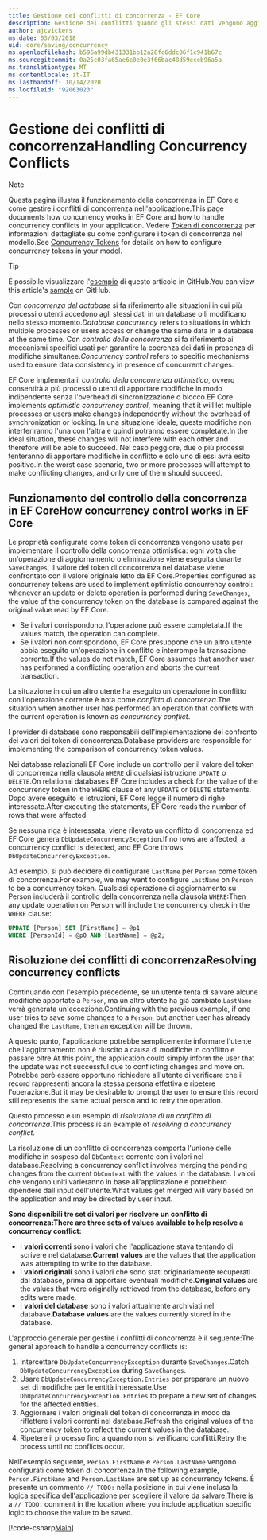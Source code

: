 ```yaml
---
title: Gestione dei conflitti di concorrenza - EF Core
description: Gestione dei conflitti quando gli stessi dati vengono aggiornati contemporaneamente a Entity Framework Core
author: ajcvickers
ms.date: 03/03/2018
uid: core/saving/concurrency
ms.openlocfilehash: b596a99db431331bb12a28fc6ddc06f1c941b67c
ms.sourcegitcommit: 0a25c03fa65ae6e0e0e3f66bac48d59eceb96a5a
ms.translationtype: MT
ms.contentlocale: it-IT
ms.lasthandoff: 10/14/2020
ms.locfileid: "92063023"
---
```

# <a name="handling-concurrency-conflicts"></a><span data-ttu-id="f3f84-103">Gestione dei conflitti di concorrenza</span><span class="sxs-lookup"><span data-stu-id="f3f84-103">Handling Concurrency Conflicts</span></span>

> [!NOTE]
> <span data-ttu-id="f3f84-104">Questa pagina illustra il funzionamento della concorrenza in EF Core e come gestire i conflitti di concorrenza nell'applicazione.</span><span class="sxs-lookup"><span data-stu-id="f3f84-104">This page documents how concurrency works in EF Core and how to handle concurrency conflicts in your application.</span></span> <span data-ttu-id="f3f84-105">Vedere [Token di concorrenza](xref:core/modeling/concurrency) per informazioni dettagliate su come configurare i token di concorrenza nel modello.</span><span class="sxs-lookup"><span data-stu-id="f3f84-105">See [Concurrency Tokens](xref:core/modeling/concurrency) for details on how to configure concurrency tokens in your model.</span></span>

> [!TIP]
> <span data-ttu-id="f3f84-106">È possibile visualizzare l'[esempio](https://github.com/dotnet/EntityFramework.Docs/tree/master/samples/core/Saving/Concurrency/) di questo articolo in GitHub.</span><span class="sxs-lookup"><span data-stu-id="f3f84-106">You can view this article's [sample](https://github.com/dotnet/EntityFramework.Docs/tree/master/samples/core/Saving/Concurrency/) on GitHub.</span></span>

<span data-ttu-id="f3f84-107">Con _concorrenza del database_ si fa riferimento alle situazioni in cui più processi o utenti accedono agli stessi dati in un database o li modificano nello stesso momento.</span><span class="sxs-lookup"><span data-stu-id="f3f84-107">_Database concurrency_ refers to situations in which multiple processes or users access or change the same data in a database at the same time.</span></span> <span data-ttu-id="f3f84-108">Con _controllo della concorrenza_ si fa riferimento ai meccanismi specifici usati per garantire la coerenza dei dati in presenza di modifiche simultanee.</span><span class="sxs-lookup"><span data-stu-id="f3f84-108">_Concurrency control_ refers to specific mechanisms used to ensure data consistency in presence of concurrent changes.</span></span>

<span data-ttu-id="f3f84-109">EF Core implementa il _controllo della concorrenza ottimistica_, ovvero consentirà a più processi o utenti di apportare modifiche in modo indipendente senza l'overhead di sincronizzazione o blocco.</span><span class="sxs-lookup"><span data-stu-id="f3f84-109">EF Core implements _optimistic concurrency control_, meaning that it will let multiple processes or users make changes independently without the overhead of synchronization or locking.</span></span> <span data-ttu-id="f3f84-110">In una situazione ideale, queste modifiche non interferiranno l'una con l'altra e quindi potranno essere completate.</span><span class="sxs-lookup"><span data-stu-id="f3f84-110">In the ideal situation, these changes will not interfere with each other and therefore will be able to succeed.</span></span> <span data-ttu-id="f3f84-111">Nel caso peggiore, due o più processi tenteranno di apportare modifiche in conflitto e solo uno di essi avrà esito positivo.</span><span class="sxs-lookup"><span data-stu-id="f3f84-111">In the worst case scenario, two or more processes will attempt to make conflicting changes, and only one of them should succeed.</span></span>

## <a name="how-concurrency-control-works-in-ef-core"></a><span data-ttu-id="f3f84-112">Funzionamento del controllo della concorrenza in EF Core</span><span class="sxs-lookup"><span data-stu-id="f3f84-112">How concurrency control works in EF Core</span></span>

<span data-ttu-id="f3f84-113">Le proprietà configurate come token di concorrenza vengono usate per implementare il controllo della concorrenza ottimistica: ogni volta che un'operazione di aggiornamento o eliminazione viene eseguita durante `SaveChanges`, il valore del token di concorrenza nel database viene confrontato con il valore originale letto da EF Core.</span><span class="sxs-lookup"><span data-stu-id="f3f84-113">Properties configured as concurrency tokens are used to implement optimistic concurrency control: whenever an update or delete operation is performed during `SaveChanges`, the value of the concurrency token on the database is compared against the original value read by EF Core.</span></span>

- <span data-ttu-id="f3f84-114">Se i valori corrispondono, l'operazione può essere completata.</span><span class="sxs-lookup"><span data-stu-id="f3f84-114">If the values match, the operation can complete.</span></span>
- <span data-ttu-id="f3f84-115">Se i valori non corrispondono, EF Core presuppone che un altro utente abbia eseguito un'operazione in conflitto e interrompe la transazione corrente.</span><span class="sxs-lookup"><span data-stu-id="f3f84-115">If the values do not match, EF Core assumes that another user has performed a conflicting operation and aborts the current transaction.</span></span>

<span data-ttu-id="f3f84-116">La situazione in cui un altro utente ha eseguito un'operazione in conflitto con l'operazione corrente è nota come _conflitto di concorrenza_.</span><span class="sxs-lookup"><span data-stu-id="f3f84-116">The situation when another user has performed an operation that conflicts with the current operation is known as _concurrency conflict_.</span></span>

<span data-ttu-id="f3f84-117">I provider di database sono responsabili dell'implementazione del confronto dei valori dei token di concorrenza.</span><span class="sxs-lookup"><span data-stu-id="f3f84-117">Database providers are responsible for implementing the comparison of concurrency token values.</span></span>

<span data-ttu-id="f3f84-118">Nei database relazionali EF Core include un controllo per il valore del token di concorrenza nella clausola `WHERE` di qualsiasi istruzione `UPDATE` o `DELETE`.</span><span class="sxs-lookup"><span data-stu-id="f3f84-118">On relational databases EF Core includes a check for the value of the concurrency token in the `WHERE` clause of any `UPDATE` or `DELETE` statements.</span></span> <span data-ttu-id="f3f84-119">Dopo avere eseguito le istruzioni, EF Core legge il numero di righe interessate.</span><span class="sxs-lookup"><span data-stu-id="f3f84-119">After executing the statements, EF Core reads the number of rows that were affected.</span></span>

<span data-ttu-id="f3f84-120">Se nessuna riga è interessata, viene rilevato un conflitto di concorrenza ed EF Core genera `DbUpdateConcurrencyException`.</span><span class="sxs-lookup"><span data-stu-id="f3f84-120">If no rows are affected, a concurrency conflict is detected, and EF Core throws `DbUpdateConcurrencyException`.</span></span>

<span data-ttu-id="f3f84-121">Ad esempio, si può decidere di configurare `LastName` per `Person` come token di concorrenza.</span><span class="sxs-lookup"><span data-stu-id="f3f84-121">For example, we may want to configure `LastName` on `Person` to be a concurrency token.</span></span> <span data-ttu-id="f3f84-122">Qualsiasi operazione di aggiornamento su Person includerà il controllo della concorrenza nella clausola `WHERE`:</span><span class="sxs-lookup"><span data-stu-id="f3f84-122">Then any update operation on Person will include the concurrency check in the `WHERE` clause:</span></span>

```sql
UPDATE [Person] SET [FirstName] = @p1
WHERE [PersonId] = @p0 AND [LastName] = @p2;
```

## <a name="resolving-concurrency-conflicts"></a><span data-ttu-id="f3f84-123">Risoluzione dei conflitti di concorrenza</span><span class="sxs-lookup"><span data-stu-id="f3f84-123">Resolving concurrency conflicts</span></span>

<span data-ttu-id="f3f84-124">Continuando con l'esempio precedente, se un utente tenta di salvare alcune modifiche apportate a `Person`, ma un altro utente ha già cambiato `LastName` verrà generata un'eccezione.</span><span class="sxs-lookup"><span data-stu-id="f3f84-124">Continuing with the previous example, if one user tries to save some changes to a `Person`, but another user has already changed the `LastName`, then an exception will be thrown.</span></span>

<span data-ttu-id="f3f84-125">A questo punto, l'applicazione potrebbe semplicemente informare l'utente che l'aggiornamento non è riuscito a causa di modifiche in conflitto e passare oltre.</span><span class="sxs-lookup"><span data-stu-id="f3f84-125">At this point, the application could simply inform the user that the update was not successful due to conflicting changes and move on.</span></span> <span data-ttu-id="f3f84-126">Potrebbe però essere opportuno richiedere all'utente di verificare che il record rappresenti ancora la stessa persona effettiva e ripetere l'operazione.</span><span class="sxs-lookup"><span data-stu-id="f3f84-126">But it may be desirable to prompt the user to ensure this record still represents the same actual person and to retry the operation.</span></span>

<span data-ttu-id="f3f84-127">Questo processo è un esempio di _risoluzione di un conflitto di concorrenza_.</span><span class="sxs-lookup"><span data-stu-id="f3f84-127">This process is an example of _resolving a concurrency conflict_.</span></span>

<span data-ttu-id="f3f84-128">La risoluzione di un conflitto di concorrenza comporta l'unione delle modifiche in sospeso dal `DbContext` corrente con i valori nel database.</span><span class="sxs-lookup"><span data-stu-id="f3f84-128">Resolving a concurrency conflict involves merging the pending changes from the current `DbContext` with the values in the database.</span></span> <span data-ttu-id="f3f84-129">I valori che vengono uniti varieranno in base all'applicazione e potrebbero dipendere dall'input dell'utente.</span><span class="sxs-lookup"><span data-stu-id="f3f84-129">What values get merged will vary based on the application and may be directed by user input.</span></span>

<span data-ttu-id="f3f84-130">**Sono disponibili tre set di valori per risolvere un conflitto di concorrenza:**</span><span class="sxs-lookup"><span data-stu-id="f3f84-130">**There are three sets of values available to help resolve a concurrency conflict:**</span></span>

- <span data-ttu-id="f3f84-131">I **valori correnti** sono i valori che l'applicazione stava tentando di scrivere nel database.</span><span class="sxs-lookup"><span data-stu-id="f3f84-131">**Current values** are the values that the application was attempting to write to the database.</span></span>
- <span data-ttu-id="f3f84-132">I **valori originali** sono i valori che sono stati originariamente recuperati dal database, prima di apportare eventuali modifiche.</span><span class="sxs-lookup"><span data-stu-id="f3f84-132">**Original values** are the values that were originally retrieved from the database, before any edits were made.</span></span>
- <span data-ttu-id="f3f84-133">I **valori del database** sono i valori attualmente archiviati nel database.</span><span class="sxs-lookup"><span data-stu-id="f3f84-133">**Database values** are the values currently stored in the database.</span></span>

<span data-ttu-id="f3f84-134">L'approccio generale per gestire i conflitti di concorrenza è il seguente:</span><span class="sxs-lookup"><span data-stu-id="f3f84-134">The general approach to handle a concurrency conflicts is:</span></span>

1. <span data-ttu-id="f3f84-135">Intercettare `DbUpdateConcurrencyException` durante `SaveChanges`.</span><span class="sxs-lookup"><span data-stu-id="f3f84-135">Catch `DbUpdateConcurrencyException` during `SaveChanges`.</span></span>
2. <span data-ttu-id="f3f84-136">Usare `DbUpdateConcurrencyException.Entries` per preparare un nuovo set di modifiche per le entità interessate.</span><span class="sxs-lookup"><span data-stu-id="f3f84-136">Use `DbUpdateConcurrencyException.Entries` to prepare a new set of changes for the affected entities.</span></span>
3. <span data-ttu-id="f3f84-137">Aggiornare i valori originali del token di concorrenza in modo da riflettere i valori correnti nel database.</span><span class="sxs-lookup"><span data-stu-id="f3f84-137">Refresh the original values of the concurrency token to reflect the current values in the database.</span></span>
4. <span data-ttu-id="f3f84-138">Ripetere il processo fino a quando non si verificano conflitti.</span><span class="sxs-lookup"><span data-stu-id="f3f84-138">Retry the process until no conflicts occur.</span></span>

<span data-ttu-id="f3f84-139">Nell'esempio seguente, `Person.FirstName` e `Person.LastName` vengono configurati come token di concorrenza.</span><span class="sxs-lookup"><span data-stu-id="f3f84-139">In the following example, `Person.FirstName` and `Person.LastName` are set up as concurrency tokens.</span></span> <span data-ttu-id="f3f84-140">È presente un commento `// TODO:` nella posizione in cui viene inclusa la logica specifica dell'applicazione per scegliere il valore da salvare.</span><span class="sxs-lookup"><span data-stu-id="f3f84-140">There is a `// TODO:` comment in the location where you include application specific logic to choose the value to be saved.</span></span>

[!code-csharp[Main](../../../samples/core/Saving/Concurrency/Sample.cs?name=ConcurrencyHandlingCode&highlight=33-34)]

